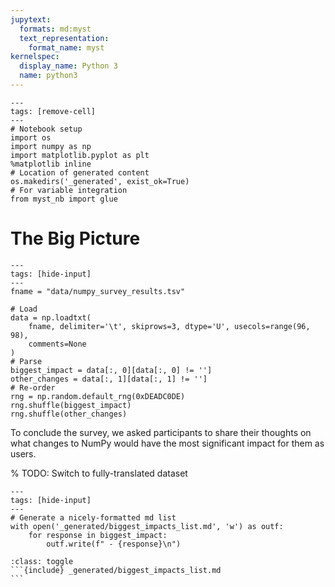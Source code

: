 ```yaml
---
jupytext:
  formats: md:myst
  text_representation:
    format_name: myst
kernelspec:
  display_name: Python 3
  name: python3
---
```


```{code-cell} ipython3
---
tags: [remove-cell]
---
# Notebook setup
import os
import numpy as np
import matplotlib.pyplot as plt
%matplotlib inline
# Location of generated content
os.makedirs('_generated', exist_ok=True)
# For variable integration
from myst_nb import glue
```

# The Big Picture

```{code-cell} ipython3
---
tags: [hide-input]
---
fname = "data/numpy_survey_results.tsv"

# Load
data = np.loadtxt(
    fname, delimiter='\t', skiprows=3, dtype='U', usecols=range(96, 98),
    comments=None
)
# Parse
biggest_impact = data[:, 0][data[:, 0] != '']
other_changes = data[:, 1][data[:, 1] != '']
# Re-order
rng = np.random.default_rng(0xDEADC0DE)
rng.shuffle(biggest_impact)
rng.shuffle(other_changes)
```

To conclude the survey, we asked participants to share their thoughts on what
changes to NumPy would have the most significant impact for them as users.

% TODO: Switch to fully-translated dataset

```{code-cell} ipython3
---
tags: [hide-input]
---
# Generate a nicely-formatted md list
with open('_generated/biggest_impacts_list.md', 'w') as outf:
    for response in biggest_impact:
        outf.write(f" - {response}\n")
```

````{admonition} Expand to see responses!
:class: toggle
```{include} _generated/biggest_impacts_list.md
```
````
